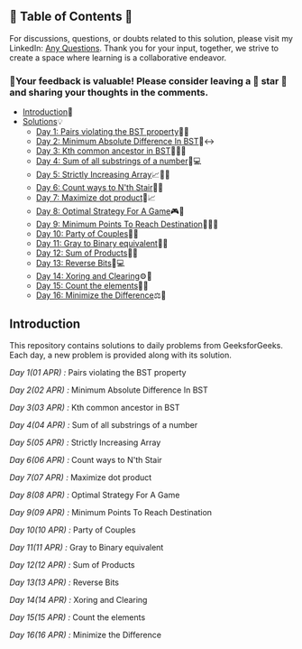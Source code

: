 ## 📜 Table of Contents 📜

For discussions, questions, or doubts related to this solution, please visit my LinkedIn: [Any Questions](https://www.linkedin.com/in/het-patel-8b110525a/). Thank you for your input, together, we strive to create a space where learning is a collaborative endeavor.

### 🔮Your feedback is valuable! Please consider leaving a 🌟 star 🌟 and sharing your thoughts in the comments.

- [Introduction](https://github.com/Hunterdii/GeeksforGeeks-POTD/blob/main/README.md)📝
- [Solutions](https://github.com/Hunterdii/GeeksforGeeks-POTD/tree/main/April%202024%20GFG%20SOLUTION)💡
  - [Day 1: Pairs violating the BST property](https://github.com/Hunterdii/GeeksforGeeks-POTD/blob/main/April%202024%20GFG%20SOLUTION/01(April)%20Pairs%20violating%20the%20BST%20property.md)🌳🚫
  - [Day 2: Minimum Absolute Difference In BST](https://github.com/Hunterdii/GeeksforGeeks-POTD/blob/main/April%202024%20GFG%20SOLUTION/02(April)%20Minimum%20Absolute%20Difference%20In%20BST.md)🌳↔️
  - [Day 3: Kth common ancestor in BST](https://github.com/Hunterdii/GeeksforGeeks-POTD/blob/main/April%202024%20GFG%20SOLUTION/03(April)%20Kth%20common%20ancestor%20in%20BST.md)🌳🕵️‍♂️
  - [Day 4: Sum of all substrings of a number](https://github.com/Hunterdii/GeeksforGeeks-POTD/blob/main/April%202024%20GFG%20SOLUTION/04(April)%20Sum%20of%20all%20substrings%20of%20a%20number.md)🔢💻
  - [Day 5: Strictly Increasing Array](https://github.com/Hunterdii/GeeksforGeeks-POTD/blob/main/April%202024%20GFG%20SOLUTION/05(April)%20Strictly%20Increasing%20Array.md)📈🔼🔢
  - [Day 6: Count ways to N'th Stair](https://github.com/Hunterdii/GeeksforGeeks-POTD/blob/main/April%202024%20GFG%20SOLUTION/06(April)%20Count%20Ways%20to%20N'th%20Stair.md)🔢🎢
  - [Day 7: Maximize dot product](https://github.com/Hunterdii/GeeksforGeeks-POTD/blob/main/April%202024%20GFG%20SOLUTION/07(April)%20Maximize%20dot%20product.md)🎯📈
  - [Day 8: Optimal Strategy For A Game](https://github.com/Hunterdii/GeeksforGeeks-POTD/blob/main/April%202024%20GFG%20SOLUTION/08(April)%20Optimal%20Strategy%20For%20A%20Game.md)🎮🤔
  - [Day 9: Minimum Points To Reach Destination](https://github.com/Hunterdii/GeeksforGeeks-POTD/blob/main/April%202024%20GFG%20SOLUTION/09(April)%20Minimum%20Points%20To%20Reach%20Destination.md)🏃‍♂️🎯
  - [Day 10: Party of Couples](https://github.com/Hunterdii/GeeksforGeeks-POTD/blob/main/April%202024%20GFG%20SOLUTION/10(April)%20Party%20of%20Couples.md)👫🥂
  - [Day 11: Gray to Binary equivalent](https://github.com/Hunterdii/GeeksforGeeks-POTD/blob/main/April%202024%20GFG%20SOLUTION/11(April)%20Gray%20to%20Binary%20equivalent.md)🧮🔣
  - [Day 12: Sum of Products](https://github.com/Hunterdii/GeeksforGeeks-POTD/blob/main/April%202024%20GFG%20SOLUTION/12(April)%20Sum%20of%20Products.md)🔢➕
  - [Day 13: Reverse Bits](https://github.com/Hunterdii/GeeksforGeeks-POTD/blob/main/April%202024%20GFG%20SOLUTION/13(April)%20Reverse%20Bits.md)🔀💻
  - [Day 14: Xoring and Clearing](https://github.com/Hunterdii/GeeksforGeeks-POTD/blob/main/April%202024%20GFG%20SOLUTION/14(April)%20Xoring%20and%20Clearing.md)⚙️🧹
  - [Day 15: Count the elements](https://github.com/Hunterdii/GeeksforGeeks-POTD/blob/main/April%202024%20GFG%20SOLUTION/15(April)%20Count%20the%20elements.md)🔢🔝
  - [Day 16: Minimize the Difference](https://github.com/Hunterdii/GeeksforGeeks-POTD/blob/main/April%202024%20GFG%20SOLUTION/16(April)%20Minimize%20the%20Difference.md)⚖️🎯
## Introduction

This repository contains solutions to daily problems from GeeksforGeeks. Each day, a new problem is provided along with its solution.

*Day 1(01 APR) :* Pairs violating the BST property

*Day 2(02 APR) :* Minimum Absolute Difference In BST

*Day 3(03 APR) :* Kth common ancestor in BST

*Day 4(04 APR) :* Sum of all substrings of a number

*Day 5(05 APR) :* Strictly Increasing Array

*Day 6(06 APR) :* Count ways to N'th Stair

*Day 7(07 APR) :* Maximize dot product

*Day 8(08 APR) :* Optimal Strategy For A Game

*Day 9(09 APR) :* Minimum Points To Reach Destination

*Day 10(10 APR) :* Party of Couples

*Day 11(11 APR) :* Gray to Binary equivalent

*Day 12(12 APR) :* Sum of Products

*Day 13(13 APR) :* Reverse Bits

*Day 14(14 APR) :* Xoring and Clearing

*Day 15(15 APR) :* Count the elements

*Day 16(16 APR) :* Minimize the Difference
